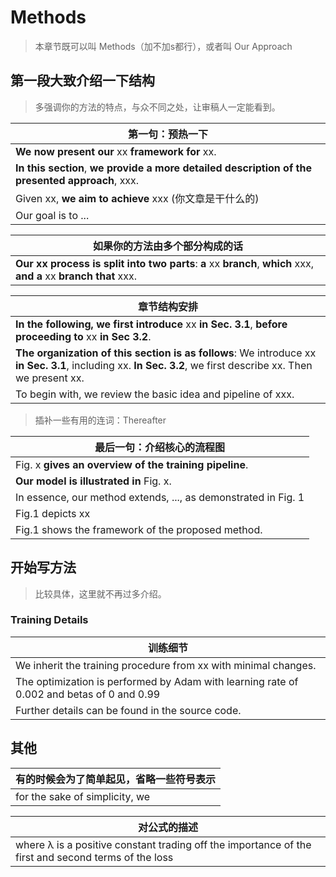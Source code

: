 # Methods

> 本章节既可以叫 Methods（加不加s都行），或者叫 Our Approach



## 第一段大致介绍一下结构

> 多强调你的方法的特点，与众不同之处，让审稿人一定能看到。



| 第一句：预热一下                                             |
| ------------------------------------------------------------ |
| **We now present our** xx **framework for** xx.              |
| **In this section**, **we provide a more detailed description of the presented approach**, xxx. |
| Given xx, **we aim to achieve** xxx (你文章是干什么的)       |
| Our goal is to ...                                           |



| 如果你的方法由多个部分构成的话                               |
| ------------------------------------------------------------ |
| **Our xx process is split into two parts**: **a** xx **branch**, **which** xxx, **and a** xx **branch that** xxx. |



| 章节结构安排                                                 |
| ------------------------------------------------------------ |
| **In the following, we first introduce** xx **in Sec. 3.1**, **before proceeding to** xx **in Sec 3.2**. |
| **The organization of this section is as follows**: We introduce xx **in Sec. 3.1**, including xx. **In Sec. 3.2**, we first describe xx. Then we present xx. |
| To begin with, we review the basic idea and pipeline of xxx. |

> 插补一些有用的连词：Thereafter




| 最后一句：介绍核心的流程图                                   |
| ------------------------------------------------------------ |
| Fig. x **gives an overview of the training pipeline**.       |
| **Our model is illustrated in** Fig. x.                      |
| In essence, our method extends, ..., as demonstrated in Fig. 1 |
| Fig.1 depicts xx                                             |
| Fig.1 shows the framework of the proposed method.            |



## 开始写方法

> 比较具体，这里就不再过多介绍。

### Training Details

| 训练细节                                                     |
| ------------------------------------------------------------ |
| We inherit the training procedure from xx with minimal changes. |
| The optimization is performed by Adam with learning rate of 0.002 and betas of 0 and 0.99 |
| Further details can be found in the source code.             |



## 其他

| 有的时候会为了简单起见，省略一些符号表示 |
| ---- |
| for the sake of simplicity, we |



| 对公式的描述                                                 |
| ------------------------------------------------------------ |
| where λ is a positive constant trading off the importance of the first and second terms of the loss |
